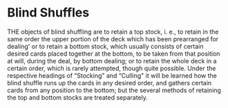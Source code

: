 # Blind Shuffles

THE objects of blind shuffling are to retain a top stock, i. e., to retain in the same order the upper portion of the deck which has been prearranged for dealing' or to retain a bottom stock, which usually consists of certain desired cards placed together at the bottom, to be taken from that position at will, during the deal, by bottom dealing; or to retain the whole deck in a certain order, which is rarely attempted, though quite possible. Under the respective headings of “Stocking" and “Culling" it will be learned how the blind shuffle runs up the cards in any desired order, and gathers certain cards from any position to the bottom; but the several methods of retaining the top and bottom stocks are treated separately.
